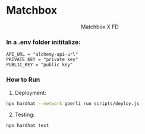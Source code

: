 # Matchbox

<p align="center">
Matchbox X FD 
</p>

### In a .env folder inititalize: 

```
API_URL = "alchemy-api-url"
PRIVATE_KEY = "private key"
PUBLIC_KEY = "public key"
```

### How to Run 

1. Deployment: 
``` sh
npx hardhat --network goerli run scripts/deploy.js
```

2. Testing: 
```sh
npx hardhat test
```